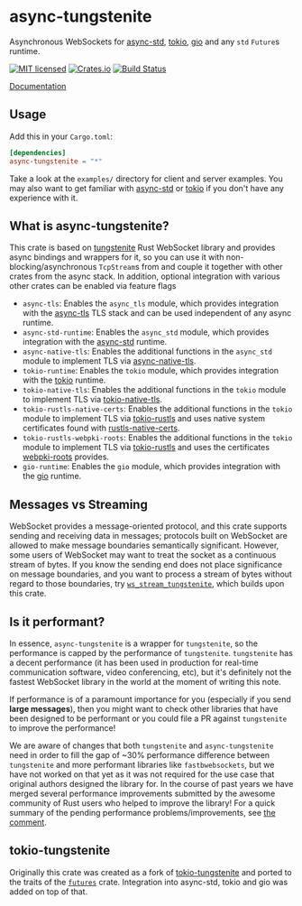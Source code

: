 # async-tungstenite

Asynchronous WebSockets for [async-std](https://async.rs),
[tokio](https://tokio.rs), [gio](https://gtk-rs.org) and any `std`
`Future`s runtime.

[![MIT licensed](https://img.shields.io/badge/license-MIT-blue.svg)](./LICENSE)
[![Crates.io](https://img.shields.io/crates/v/async-tungstenite.svg?maxAge=2592000)](https://crates.io/crates/async-tungstenite)
[![Build Status](https://github.com/sdroege/async-tungstenite/workflows/CI/badge.svg)](https://github.com/sdroege/async-tungstenite/actions?query=workflow%3ACI)

[Documentation](https://docs.rs/async-tungstenite)

## Usage

Add this in your `Cargo.toml`:

```toml
[dependencies]
async-tungstenite = "*"
```

Take a look at the `examples/` directory for client and server examples. You
may also want to get familiar with [async-std](https://async.rs/) or
[tokio](https://tokio.rs) if you don't have any experience with it.

## What is async-tungstenite?

This crate is based on [tungstenite](https://crates.io/crates/tungstenite)
Rust WebSocket library and provides async bindings and wrappers for it, so you
can use it with non-blocking/asynchronous `TcpStream`s from and couple it
together with other crates from the async stack. In addition, optional
integration with various other crates can be enabled via feature flags

 * `async-tls`: Enables the `async_tls` module, which provides integration
   with the [async-tls](https://crates.io/crates/async-tls) TLS stack and can
   be used independent of any async runtime.
 * `async-std-runtime`: Enables the `async_std` module, which provides
   integration with the [async-std](https://async.rs) runtime.
 * `async-native-tls`: Enables the additional functions in the `async_std`
   module to implement TLS via
   [async-native-tls](https://crates.io/crates/async-native-tls).
 * `tokio-runtime`: Enables the `tokio` module, which provides integration
   with the [tokio](https://tokio.rs) runtime.
 * `tokio-native-tls`: Enables the additional functions in the `tokio` module to
   implement TLS via [tokio-native-tls](https://crates.io/crates/tokio-native-tls).
 * `tokio-rustls-native-certs`: Enables the additional functions in the `tokio` 
   module to implement TLS via [tokio-rustls](https://crates.io/crates/tokio-rustls)
   and uses native system certificates found with
   [rustls-native-certs](https://github.com/rustls/rustls-native-certs).
 * `tokio-rustls-webpki-roots`: Enables the additional functions in the `tokio` 
   module to implement TLS via [tokio-rustls](https://crates.io/crates/tokio-rustls)
   and uses the certificates [webpki-roots](https://github.com/rustls/webpki-roots)
   provides.
 * `gio-runtime`: Enables the `gio` module, which provides integration with
   the [gio](https://gtk-rs.org) runtime.

## Messages vs Streaming

WebSocket provides a message-oriented protocol, and this crate supports sending
and receiving data in messages; protocols built on WebSocket are allowed to
make message boundaries semantically significant. However, some users of
WebSocket may want to treat the socket as a continuous stream of bytes. If you
know the sending end does not place significance on message boundaries, and you
want to process a stream of bytes without regard to those boundaries, try
[`ws_stream_tungstenite`](https://crates.io/crates/ws_stream_tungstenite),
which builds upon this crate.

## Is it performant?

In essence, `async-tungstenite` is a wrapper for `tungstenite`, so the performance is capped by the performance of `tungstenite`. `tungstenite`
has a decent performance (it has been used in production for real-time communication software, video conferencing, etc), but it's definitely
not the fastest WebSocket library in the world at the moment of writing this note.

If performance is of a paramount importance for you (especially if you send **large messages**), then you might want to check other libraries
that have been designed to be performant or you could file a PR against `tungstenite` to improve the performance!

We are aware of changes that both `tungstenite` and `async-tungstenite` need in order to fill the gap of ~30% performance difference between `tungstenite`
and more performant libraries like `fastbwebsockets`, but we have not worked on that yet as it was not required for the use case that original authors designed
the library for. In the course of past years we have merged several performance improvements submitted by the awesome community of Rust users who helped to improve
the library! For a quick summary of the pending performance problems/improvements, see [the comment](https://github.com/snapview/tungstenite-rs/issues/352#issuecomment-1537488614).

## tokio-tungstenite

Originally this crate was created as a fork of
[tokio-tungstenite](https://github.com/snapview/tokio-tungstenite) and ported
to the traits of the [`futures`](https://crates.io/crates/futures) crate.
Integration into async-std, tokio and gio was added on top of that.

